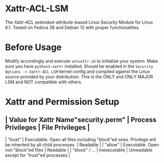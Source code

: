 # Xattr-ACL-LSM
The Xattr-ACL extended-attribute-based Linux Security Module for Linux 6.1. Tested on Fedora 38 and Debian 12 with proper functionalities.

# Before Usage
Modify accordingly and execute ```setxattr.sh``` to initialize your system. Make sure you have ```python3-xattr``` installed.
Should be enabled in the ```Security Options -> Xattr-ACL LSM``` kernel config and compiled against the Linux source provided by your distribution. This is the ONLY and ONLY MAJOR LSM and NOT compatible with others.

# Xattr and Permission Setup
| Value for Xattr Name"security.perm" | Process Privileges | File Privileges |
---
| "trust" | Executable. Open all files including "block"ed ones. Privilege will be inherited by all child processes. | Readable |
| "allow" | Executable. Open not-"block"ed files | Readable |
| "block" / ... | Inexecutable | Unreadable except for "trust"ed processes |
